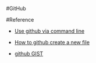 #GitHub

#Reference 
* [Use github via command line](https://help.github.com/articles/adding-a-file-to-a-repository-from-the-command-line/)

* [How to github create a new file](https://help.github.com/articles/creating-new-files/)

* [github GIST](https://gist.github.com/)

